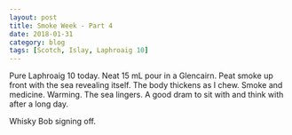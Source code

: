 ```yaml
---
layout: post
title: Smoke Week - Part 4
date: 2018-01-31
category: blog
tags: [Scotch, Islay, Laphroaig 10]
---
```


Pure Laphroaig 10 today. Neat 15 mL pour in a Glencairn. Peat smoke up front with the sea revealing itself. The body thickens as I chew. Smoke and medicine. Warming. The sea lingers. A good dram to sit with and think with after a long day.

Whisky Bob signing off.
